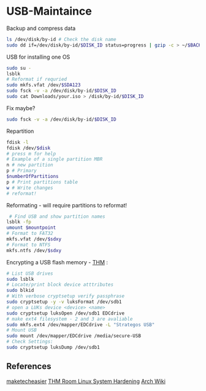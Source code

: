 # USB-Maintaince


Backup and compress data
```bash
ls /dev/disk/by-id # Check the disk name
sudo dd if=/dev/disk/by-id/$DISK_ID status=progress | gzip -c > ~/$BACKUP_NAME.img.gz
````

USB for installing one OS
```bash
sudo su -
lsblk
# Reformat if requried
sudo mkfs.vfat /dev/$SDA123
sudo fsck -v -a /dev/disk/by-id/$DISK_ID
sudo cat Downloads/your.iso > /disk/by-id/$DISK_ID
```

Fix maybe?
```bash
sudo fsck -v -a /dev/disk/by-id/$DISK_ID
```

Repartition
```bash
fdisk -l 
fdisk /dev/$disk
# press m for help
# Example of a single partition MBR
n # new partition
p # Primary
$numberOfPartitions
p # Print partitions table
w # Write changes
# reformat!
```


Reformating - will require partitions to reformat!
```bash
 # Find USB and show partition names
lsblk -fp
umount $mountpoint
# Format to FAT32
mkfs.vfat /dev/$sdxy 
# Format to NTFS
mkfs.ntfs /dev/$sdxy 
```


Encrypting a USB flash memory - [THM](https://tryhackme.com/room/linuxsystemhardening) :
```bash
# List USB drives
sudo lsblk
# Locate/print block device atttributes
sudo blkid
# With verbose cryptsetup verify passphrase 
sudo cryptsetup -y -v luksFormat /dev/sdb1
# open a LUKs device <device> <name>
sudo cryptsetup luksOpen /dev/sdb1 EDCdrive
# make ext4 filesystem - 2 and 3 are avaliable
sudo mkfs.ext4 /dev/mapper/EDCdrive -L "Strategos USB"
# Mount USB
sudo mount /dev/mapper/EDCdrive /media/secure-USB
# Check Settings:
sudo cryptsetup luksDump /dev/sdb1
```


## References

[maketecheasier](https://www.maketecheasier.com/repair-corrupted-usb-drive-linux/)
[THM Room Linux System Hardening](https://tryhackme.com/room/linuxsystemhardening)
[Arch Wiki](https://wiki.archlinux.org/title/USB_flash_installation_medium)